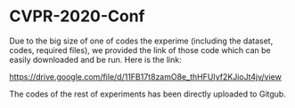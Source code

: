 # CVPR-2020-Conf
Due to the big size of one of codes the experime (including the dataset, codes, required files), we provided the link of those code which can be easily downloaded and be run. Here is the link:

https://drive.google.com/file/d/11FB17t8zamO8e_thHFUIyf2KJioJt4jv/view




The codes of the rest of experiments has been directly uploaded to Gitgub.
